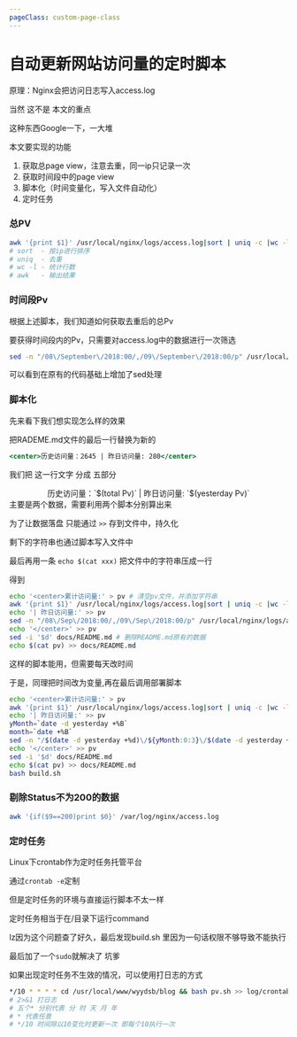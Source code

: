 ```yaml
---
pageClass: custom-page-class
---
```


# 自动更新网站访问量的定时脚本

原理：Nginx会把访问日志写入access.log

当然 这不是 本文的重点

这种东西Google一下，一大堆

本文要实现的功能
1. 获取总page view，注意去重，同一ip只记录一次
2. 获取时间段中的page view
3. 脚本化（时间变量化，写入文件自动化）
4. 定时任务

### 总PV

```bash
awk '{print $1}' /usr/local/nginx/logs/access.log|sort | uniq -c |wc -l >> pv
# sort  - 按ip进行排序
# uniq  - 去重
# wc -l - 统计行数
# awk   - 输出结果
```

### 时间段Pv

根据上述脚本，我们知道如何获取去重后的总Pv

要获得时间段内的Pv，只需要对access.log中的数据进行一次筛选

```bash
sed -n "/08\/September\/2018:00/,/09\/September\/2018:00/p" /usr/local/nginx/logs/access.log | awk '{print $1}' | sort | uniq -c | wc -l
```

可以看到在原有的代码基础上增加了sed处理

### 脚本化

先来看下我们想实现怎么样的效果

把RADEME.md文件的最后一行替换为新的
```jsx
<center>历史访问量：2645 | 昨日访问量: 280</center>
```
我们把 这一行文字 分成 五部分
<center>历史访问量：`$(total Pv)` | 昨日访问量: `$(yesterday Pv)`</center>
主要是两个数据，需要利用两个脚本分别算出来

为了让数据落盘
只能通过 `>>` 存到文件中，持久化

剩下的字符串也通过脚本写入文件中

最后再用一条 `echo $(cat xxx)`
把文件中的字符串压成一行

得到
```bash
echo '<center>累计访问量:' > pv # 清空pv文件，并添加字符串
awk '{print $1}' /usr/local/nginx/logs/access.log|sort | uniq -c |wc -l >> pv
echo '| 昨日访问量:' >> pv
sed -n "/08\/Sep\/2018:00/,/09\/Sep\/2018:00/p" /usr/local/nginx/logs/access.log | awk '{print $1}' | sort | uniq -c | wc -l >> pv
echo '</center>' >> pv
sed -i '$d' docs/README.md # 删除README.md原有的数据
echo $(cat pv) >> docs/README.md
```

这样的脚本能用，但需要每天改时间

于是，同理把时间改为变量,再在最后调用部署脚本

```bash
echo '<center>累计访问量:' > pv
awk '{print $1}' /usr/local/nginx/logs/access.log|sort | uniq -c |wc -l >> pv
echo '| 昨日访问量:' >> pv
yMonth=`date -d yesterday +%B`
month=`date +%B`
sed -n "/$(date -d yesterday +%d)\/${yMonth:0:3}\/$(date -d yesterday +%Y):00/,/$(date +%d)\/${month:0:3}\/$(date +%Y):00/p" /usr/local/nginx/logs/access.log | awk '{print $1}' | sort | uniq -c | wc -l >> pv
echo '</center>' >> pv
sed -i '$d' docs/README.md
echo $(cat pv) >> docs/README.md
bash build.sh
```

### 剔除Status不为200的数据

```bash
awk '{if($9==200)print $0}' /var/log/nginx/access.log
```

### 定时任务

Linux下crontab作为定时任务托管平台

通过`crontab -e`定制

但是定时任务的环境与直接运行脚本不太一样

定时任务相当于在/目录下运行command

lz因为这个问题查了好久，最后发现build.sh 里因为一句话权限不够导致不能执行

最后加了一个`sudo`就解决了 坑爹

如果出现定时任务不生效的情况，可以使用打日志的方式

```bash
*/10 * * * * cd /usr/local/www/wyydsb/blog && bash pv.sh >> log/crontab.log 2>&1
# 2>&1 打日志
# 五个* 分别代表 分 时 天 月 年
# * 代表任意
# */10 时间除以10变化时更新一次 即每个10执行一次
```
